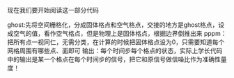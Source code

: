 现在我们要开始阅读这一部分代码

ghost:先将空间栅格化，分成固体格点和空气格点，交接的地方是ghost格点，设成空气的值，看作空气格点，但是物理上是固体格点，根据边界倒推出来
pppm：把所有点一视同仁，无需分类，在计算的时候把固体格点设为0，只需要知道每个网格周围有哪些点、面即可
输出：每个时间步每个格点的状态，实际上学长代码中的输出是某一个格点在每个时间步的信号，把它和原信号做信噪比作为准确性量度！